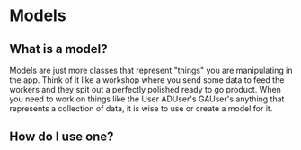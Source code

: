 # Models
## What is a model?
Models are just more classes that represent "things" you are manipulating in the app. Think of it like a workshop where you send some data to feed the workers and they spit out a perfectly polished ready to go product. When you need to work on things like the User ADUser's GAUser's anything that represents a collection of data, it is wise to use or create a model for it.
   
## How do I use one?